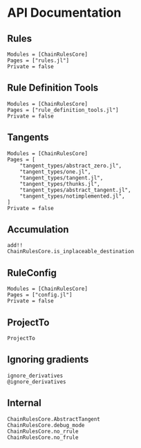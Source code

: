 # API Documentation

## Rules
```@autodocs
Modules = [ChainRulesCore]
Pages = ["rules.jl"]
Private = false
```

## Rule Definition Tools
```@autodocs
Modules = [ChainRulesCore]
Pages = ["rule_definition_tools.jl"]
Private = false
```

## Tangents
```@autodocs
Modules = [ChainRulesCore]
Pages = [
    "tangent_types/abstract_zero.jl",
    "tangent_types/one.jl",
    "tangent_types/tangent.jl",
    "tangent_types/thunks.jl",
    "tangent_types/abstract_tangent.jl",
    "tangent_types/notimplemented.jl",
]
Private = false
```

## Accumulation
```@docs
add!!
ChainRulesCore.is_inplaceable_destination
```

## RuleConfig
```@autodocs
Modules = [ChainRulesCore]
Pages = ["config.jl"]
Private = false
```

## ProjectTo
```@docs
ProjectTo
```

## Ignoring gradients
```@docs
ignore_derivatives
@ignore_derivatives
```

## Internal
```@docs
ChainRulesCore.AbstractTangent
ChainRulesCore.debug_mode
ChainRulesCore.no_rrule
ChainRulesCore.no_frule
```
